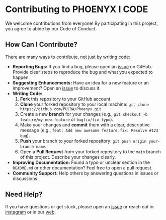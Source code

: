 # Contributing to PHOENYX I CODE

We welcome contributions from everyone! By participating in this project, you agree to abide by our Code of Conduct.

## How Can I Contribute?

There are many ways to contribute, not just by writing code:

* **Reporting Bugs:** If you find a bug, please open an [issue](https://github.com/PUCRA/Phoenyx/issues) on GitHub. Provide clear steps to reproduce the bug and what you expected to happen.
* **Suggesting Enhancements:** Have an idea for a new feature or an improvement? Open an [issue](https://github.com/PUCRA/Phoenyx/issues) to discuss it.
* **Writing Code:**
    1.  **Fork** this repository to your GitHub account.
    2.  **Clone** your forked repository to your local machine:
        `git clone https://github.com/PUCRA/Phoenyx.git`
    3.  Create a new **branch** for your changes (e.g., `git checkout -b feature/my-new-feature` or `bugfix/fix-typo`).
    4.  Make your changes and **commit** them with a clear, descriptive message (e.g., `feat: Add new awesome feature`, `fix: Resolve #123 bug`).
    5.  **Push** your branch to your forked repository: `git push origin your-branch-name`.
    6.  Open a **Pull Request** from your forked repository to the `main` branch of this project. Describe your changes clearly.
* **Improving Documentation:** Found a typo or unclear section in the `README.md` or other documentation? Feel free to open a pull request.
* **Community Support:** Help others by answering questions in issues or discussions.

## Need Help?

If you have questions or get stuck, please open an [issue](https://github.com/PUCRA/Phoenyx/issues) or reach out in [instagram](https://www.instagram.com/pucra.upc/) or in our [web](https://pucra.upc.edu/contact-es.html). 